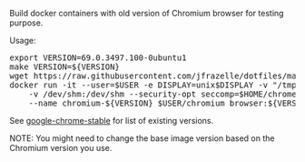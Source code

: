 Build docker containers with old version of Chromium browser for testing purpose.

Usage:
<pre>
export VERSION=69.0.3497.100-0ubuntu1
make VERSION=${VERSION}
wget https://raw.githubusercontent.com/jfrazelle/dotfiles/master/etc/docker/seccomp/chrome.json -O ~/chrome.json
docker run -it --user=$USER -e DISPLAY=unix$DISPLAY -v "/tmp/.X11-unix:/tmp/.X11-unix" \
    -v /dev/shm:/dev/shm --security-opt seccomp=$HOME/chrome.json --device /dev/dri \
    --name chromium-${VERSION} $USER/chromium_browser:${VERSION}
</pre>
See [google-chrome-stable](https://www.ubuntuupdates.org/pm/google-chrome-stable) for list of existing versions.

NOTE: You might need to change the base image version based on the Chromium version you use.
